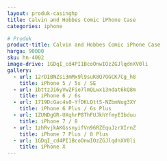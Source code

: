 ```yaml
---
layout: produk-casinghp
title: Calvin and Hobbes Comic iPhone Case
categories: iphone

# Produk
product-title: Calvin and Hobbes Comic iPhone Case
harga: 90000
sku: hn-4002
image-drive: 1GDqI_cd4PI1BcoOnwIOzZGJlqdnXV0li
gallery:
  - url: 12rDIBNZsi3mMx9l9suK8Q7OGCK7Cg_h8
    title: iPhone 5 / 5s / SE
  - url: 1bttzJi6yVwZFie7lmQLwx13ndat6kQ8m
    title: iPhone 6 / 6s
  - url: 1719DcGac4s0-YfDKLQttS-NZbmNug3XY
    title: iPhone 6 Plus / 6s Plus
  - url: 1ZUNDgGR-UXqhrP8ThFUJkhYfmyEIbduu
    title: iPhone 7 / 8
  - url: 1zhRvjkAKGssnyifVn96RZEquJzrXIrnZ
    title: iPhone 7 Plus / 8 Plus
  - url: 1GDqI_cd4PI1BcoOnwIOzZGJlqdnXV0li
    title: iPhone X
---
```


